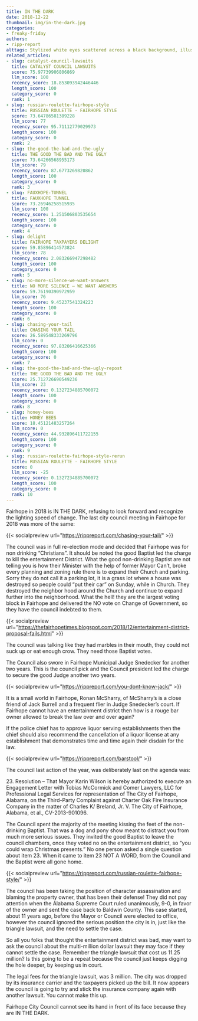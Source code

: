 ```yaml
---
title: IN THE DARK
date: 2018-12-22
thumbnail: img/in-the-dark.jpg
categories:
- freaky-friday
authors:
- ripp-report
alttags: Stylized white eyes scattered across a black background, illustrating Fairhope City Council’s perceived lack of progress
related_articles:
- slug: catalyst-council-lawsuits
  title: CATALYST COUNCIL LAWSUITS
  score: 75.97739906806869
  llm_score: 100
  recency_score: 18.853093942446446
  length_score: 100
  category_score: 0
  rank: 1
- slug: russian-roulette-fairhope-style
  title: RUSSIAN ROULETTE - FAIRHOPE STYLE
  score: 73.64786581389228
  llm_score: 77
  recency_score: 95.71112779029973
  length_score: 100
  category_score: 0
  rank: 2
- slug: the-good-the-bad-and-the-ugly
  title: THE GOOD THE BAD AND THE UGLY
  score: 73.64266568955173
  llm_score: 79
  recency_score: 87.6773269820862
  length_score: 100
  category_score: 0
  rank: 3
- slug: FAUXHOPE-TUNNEL
  title: FAUXHOPE TUNNEL
  score: 73.26946258515935
  llm_score: 100
  recency_score: 1.251506803535654
  length_score: 100
  category_score: 0
  rank: 4
- slug: delight
  title: FAIRHOPE TAXPAYERS DELIGHT
  score: 59.85896414573824
  llm_score: 78
  recency_score: 2.083266947298482
  length_score: 100
  category_score: 0
  rank: 5
- slug: no-more-silence-we-want-answers
  title: NO MORE SILENCE — WE WANT ANSWERS
  score: 59.76190390972959
  llm_score: 76
  recency_score: 9.45237541324223
  length_score: 100
  category_score: 0
  rank: 6
- slug: chasing-your-tail
  title: CHASING YOUR TAIL
  score: 26.589548333269796
  llm_score: 0
  recency_score: 97.83206416625366
  length_score: 100
  category_score: 0
  rank: 7
- slug: the-good-the-bad-and-the-ugly-repost
  title: THE GOOD THE BAD AND THE UGLY
  score: 25.712726690549236
  llm_score: 23
  recency_score: 0.1327234885700072
  length_score: 100
  category_score: 0
  rank: 8
- slug: honey-bees
  title: HONEY BEES
  score: 18.45121483257264
  llm_score: 0
  recency_score: 44.932896411722155
  length_score: 100
  category_score: 0
  rank: 9
- slug: russian-roulette-fairhope-style-rerun
  title: RUSSIAN ROULETTE - FAIRHOPE STYLE
  score: 0
  llm_score: -25
  recency_score: 0.1327234885700072
  length_score: 100
  category_score: 0
  rank: 10
---
```

Fairhope in 2018 is IN THE DARK, refusing to look forward and recognize the lighting speed of change. The last city council meeting in Fairhope for 2018 was more of the same:

{{< socialpreview url="https://rippreport.com/chasing-your-tail/" >}}

The council was in full re-election mode and decided that Fairhope was for non drinking “Christians”. It should be noted the good Baptist led the charge to kill the entertainment District. What the good non-drinking Baptist are not telling you is how their Minister with the help of former Mayor Can’t, broke every planning and zoning rule there is to expand their Church and parking. Sorry they do not call it a parking lot, it is a grass lot where a house was destroyed so people could “put their car” on Sunday, while in Church. They destroyed the neighbor hood around the Church and continue to expand further into the neighborhood. What the hell! they are the largest voting block in Fairhope and delivered the NO vote on Change of Government, so they have the council indebted to them.

{{< socialpreview url="https://thefairhopetimes.blogspot.com/2018/12/entertainment-district-proposal-fails.html" >}}

The council was talking like they had marbles in their mouth, they could not suck up or eat enough crow. They need those Baptist votes.

The Council also swore in Fairhope Municipal Judge Snedecker for another two years. This is the council pick and the Council president led the charge to secure the good Judge another two years.

{{< socialpreview url="https://rippreport.com/you-dont-know-jack/" >}}

It is a small world in Fairhope, Ronan McSharry, of McSharry’s is a close friend of Jack Burrell and a frequent flier in Judge Snedecker’s court. If Fairhope cannot have an entertainment district then how is a rouge bar owner allowed to break the law over and over again?

If the police chief has to approve liquor serving establishments then the chief should also recommend the cancellation of a liquor license at any establishment that demonstrates time and time again their disdain for the law.

{{< socialpreview url="https://rippreport.com/barstool/" >}}

The council last action of the year, was deliberately last on the agenda was:

23\. Resolution – That Mayor Karin Wilson is hereby authorized to execute an Engagement Letter with Tobias McCormick and Comer Lawyers, LLC for Professional Legal Services for representation of The City of Fairhope, Alabama, on the Third-Party Complaint against Charter Oak Fire Insurance Company in the matter of Charles K/ Breland, Jr. V. The City of Fairhope, Alabama, et al., CV-2013-901096.

The Council spent the majority of the meeting kissing the feet of the non-drinking Baptist. That was a dog and pony show meant to distract you from much more serious issues. They invited the good Baptist to leave the council chambers, once they voted no on the entertainment district, so “you could wrap Christmas presents.” No one person asked a single question about item 23. When it came to item 23 NOT A WORD, from the Council and the Baptist were all gone home.

{{< socialpreview url="https://rippreport.com/russian-roulette-fairhope-style/" >}}

The council has been taking the position of character assassination and blaming the property owner, that has been their defense! They did not pay attention when the Alabama Supreme Court ruled unanimously, 9-0, in favor of the owner and sent the case back to Baldwin County. This case started, about 11 years ago, before the Mayor or Council were elected to office, however the council ignored the serious position the city is in, just like the triangle lawsuit, and the need to settle the case.

So all you folks that thought the entertainment district was bad, may want to ask the council about the multi-million dollar lawsuit they may face if they cannot settle the case. Remember the triangle lawsuit that cost us 11.25 million? Is this going to be a repeat because the council just keeps digging the hole deeper, by keeping us in court.

The legal fees for the triangle lawsuit, was 3 million. The city was dropped by its insurance carrier and the taxpayers picked up the bill. It now appears the council is going to try and stick the insurance company again with another lawsuit. You cannot make this up.

Fairhope City Council cannot see its hand in front of its face because they are IN THE DARK.

